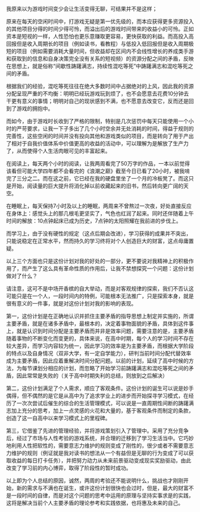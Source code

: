 我原来以为游戏时间变少会让生活变得无聊，可结果并不是这样；

原来在每天的空闲时间中，打游戏无疑是第一优先级的，而本应获得更多资源投入的其他项目分得的时间少得可怜，而溢出后的游戏时间带来的收益小的可怜。正如资本是短视的一样，人性恐怕也更乐意赚取更容易，更快获取的利益。而高投入高回报但是收入周期长的项目（例如读书，看教程）与低投入低回报但是收入周期极短的项目（例如需要消耗大量时间，但收益却在区间内不会线性增长的养成类手游和获取到的信息和自身决策完全没有关系的短视频）的资源分配之间的矛盾，反映在思想上，就是俗称“间歇性踌躇满志，持续性混吃等死”中踌躇满志和混吃等死之间的矛盾。

根据我们的经验，混吃等死往往在绝大多数时间中占据绝对的上风，因此我的资源分配呈现严重的不均衡：明明已经玩游戏玩到烦了，也不会愿意去花费10分钟去干更有意义的事情；明明对自己的现状感到不满，也不愿意去改变它，反而还是回到了游戏的拥抱中。

而如今，由于游戏时长收到了严格的限制，特别是几次惩罚中每天只能使用一个小时的严苛要求，让我一下子多出了几个小时空余并无处消耗的时间，得益于规则的完善性，这些空闲的时间并没有投向其他和游戏类似的项目，而是转向了用于产出了相对于自我价值体系中价值更高的收益的活动中，可以理解为是解放了生产力了，从而使得个人生活肉眼可见的丰富起来。

在阅读上，每天两个小时的阅读，让我两周看完了50万字的作品，一本以前觉得该看但可能大学四年都不会看完的《浪潮之巅》截至今日已看了20小时，被我啃完了三分之二。而在这之前，它已经在我的硬盘里坐了一个月的冷板凳了。而这只是开始，阅读量的巨大提升将消化掉以前收藏起来的旧书，然后转向更广阔的天空。

在睡眠上，每天保持7小时及以上的睡眠，两周来不曾熬过一次夜，好处直接反应在身体上：感觉头上的那几根毛更坚实了，气色也红润了起来。同时还伴随着上午时间的解放：10点钟起床已成为历史，7点钟的太阳照耀在我前进的步伐上。

而学习上，由于没有硬性的规定（这点后期会改进），学习获得的成果并不突出，只能说稳定在正常水平，然而持久的学习终将对个人创造巨大的财富，这点毋庸置疑。

以上三个方面也只是这份计划对我的好处的一部分，更不要说对我精神上的积极作用了，而产生了这么具有革命性质的作用后，让我不禁想探究一个问题：这份计划做对了什么？

请注意，这可不是中场开香槟的自大举动，而是对客观规律的探索，我们不否认这可能只是在一个人，一段时间内的特例，可能根本无法推广，只是探索本身，就是很有意义的一件事，就是对这份计划对我的影响的表现。

第一，这份计划是在正确地认识并抓住主要矛盾的指导思想上制定并实施的，所谓主要矛盾，就是在诸多矛盾中，最根本的，决定着事物面貌的矛盾，具体到这件事上，就是认识到时间分配是主要矛盾而并非是效率问题，需要注意的是，主要矛盾随着事物的不断变化而变更的，具体来说，在高中时期，每个人的学习时间不存在较大差异，而学习内容较为统一，因此学习的效率是为主要矛盾，而根据大学阶段的特点以及自身情况（双非大学，有一定自学能力），研判当前时间分配代替效率成为主要矛盾，因此应着重解决时间分配问题。以前的计划，延续了高中时候的方法，为每节课划分相应的计划，而忽略了开始学习前踌躇满志和混吃等死之间的矛盾，因此常常是失败的（关于高中时期失利的总结，则放到之后解决）

第二，这份计划满足了个人需求，顺应了客观条件。这份计划的诞生可以说是妙手偶得，但不偶然的是它是从高中为了追求学业上的进步而开始探寻学习模式，在经历了一次次尝试后催生的综合的生活管理模式，可以说是一直周期性间断的踌躇满志加上充分的思考，加上一点灵感的火花和大量的，基于客观条件而制定的条款，创造了这一自高中以来学习模式上的里程碑。

第三，它借鉴了先进的管理经验，并将游戏策划引入了管理中。采用了充分竞争后，经过了市场与人性考验的游戏系统，并合理的迁移到了学习生活当中。它巧妙地利用人性把软性的，需要意志力维护的规则变成了刚性的，很少或者不需要意志力维护的规则（例证就是我对读书的想法从一个有益但是无聊的行为变成了可以获取收益的每日打卡任务），并把努力动力从未来前景驱动变成现实奖励驱动，由此改变了学习前的内心博弈，取得了阶段性的暂时成功。

以上即为个人总结的原因，诚然，两周的考验还不能说明什么，挑战也才刚刚开始，新的需求与不满也在诞生，或许这份计划很快也会过时，但是，最大的财富不是一段时间的自律，而是对这个问题的思考中运用的原理与坚持实事求是的实践，这将是解决当前个人主要矛盾的理论参考和实践依据，也将惠及未来的自己。